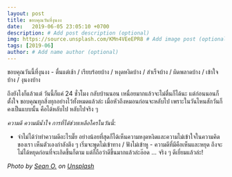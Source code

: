 ```yaml
---
layout: post
title: ขอบคุณวันที่งุนงง
date:   2019-06-05 23:05:10 +0700
description: # Add post description (optional)
img: https://source.unsplash.com/KMn4VEeEPR8 # Add image post (optional)
tags: [2019-06]
author: # Add name author (optional)
---
```


ขอบคุณวันนี้ที่งุนงง - ตื่นแต่เช้า / เรียบร้อยบ้าง / หงุดหงิดบ้าง / สำเร็จบ้าง / ผิดพลาดบ้าง / เข้าใจบ้าง / งุนงงบ้าง

ถึงยังไงก็แล้วแต่ วันนี้ก็แค่ 24 ชั่วโมง กลับบ้านนอน เหนื่อยมากแล้วจะไม่ตื่นก็ได้นะ แต่ก่อนนอนก็ตั้งใจ ขอบคุณทุกสิ่งทุกอย่างไว้ทั้งหมดแล้วล่ะ เมื่อหัวถึงหมอนก่อนจะหลับไป เพราะในวันไหนสักวันก็คงเป็นแบบนั้น คือได้หลับไป หลับไปจริง ๆ <i class="fa fa-child" style="color:plum"></i>

*ความดี ความมีน้ำใจ การที่ได้ช่วยเหลือใครในวันนี้*:
- จำไม่ได้ว่าทำความดีอะไรมั๊ย อย่างน้อยที่สุดก็ได้เห็นความหงุดหงิดและความไม่เข้าใจในความคิดของเรา เห็นตัวเองกำลังตึง ๆ เริ่มจะพูดไม่เข้าทาง / ฟังไม่เข้าหู - ความดีที่มีคือเห็นและหยุด ถึงจะไม่ได้หยุดก่อนที่จะเกิดขึ้นก็ตาม แต่ก็ถือว่าดีขึ้นมากแล้วล่ะอ๊อด ... จริง ๆ ดีเยี่ยมแล้วล่ะ!

*Photo by [Sean O.](https://unsplash.com/@seantookthese) on [Unsplash](https://unsplash.com)*
